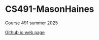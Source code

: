 # CS491-MasonHaines
Course 491 summer 2025 

[Github io web page](https://masonhaines.github.io/CS491-MasonHaines/)
